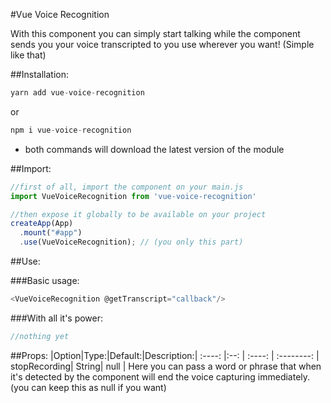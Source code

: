 #Vue Voice Recognition


With this component you can simply start talking while the component sends you your voice transcripted to you use wherever you want! (Simple like that)

##Installation:

```js
yarn add vue-voice-recognition
```

or

```js
npm i vue-voice-recognition
```
* both commands will download the latest version of the module

##Import:
```js
//first of all, import the component on your main.js
import VueVoiceRecognition from 'vue-voice-recognition'

//then expose it globally to be available on your project
createApp(App)
  .mount("#app")
  .use(VueVoiceRecognition); // (you only this part)
```

##Use:

###Basic usage:
```js
<VueVoiceRecognition @getTranscript="callback"/>
```

###With all it's power:
```js
//nothing yet
```

##Props:
|Option|Type:|Default:|Description:|
:----: |:--: | :----: | :--------: |
stopRecording| String| null | Here you can pass a word or phrase that when it's detected by the component will end the voice capturing immediately. (you can keep this as null if you want)